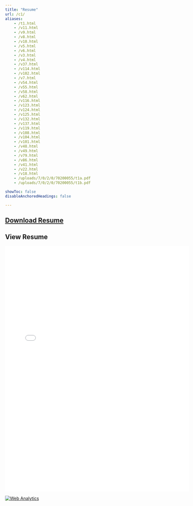 ```yaml
---
title: "Resume" 
url: /c1/
aliases:
    - /t1.html
    - /v11.html
    - /v9.html
    - /v8.html
    - /v10.html
    - /v5.html
    - /v6.html
    - /v3.html
    - /v4.html
    - /v37.html
    - /v114.html
    - /v102.html
    - /v7.html
    - /v54.html
    - /v55.html
    - /v58.html
    - /v62.html
    - /v116.html
    - /v123.html
    - /v124.html
    - /v125.html
    - /v132.html
    - /v137.html
    - /v119.html
    - /v108.html
    - /v104.html
    - /v101.html
    - /v48.html
    - /v49.html
    - /v79.html
    - /v86.html
    - /v41.html
    - /v22.html
    - /v18.html
    - /uploads/7/0/2/0/70200055/t1a.pdf
    - /uploads/7/0/2/0/70200055/t1b.pdf

showToc: false
disableAnchoredHeadings: false

---
```



## [Download Resume](cv.pdf)

## View Resume

<embed src="cv.pdf" width="600" height="800" type="application/pdf">



<!-- Default Statcounter code for Personal Website
https://ahmedelfatmaoui.github.io/ -->
<script type="text/javascript">
var sc_project=12988052; 
var sc_invisible=1; 
var sc_security="0346b3d7"; 
</script>
<script type="text/javascript"
src="https://www.statcounter.com/counter/counter.js" async></script>
<noscript><div class="statcounter"><a title="Web Analytics"
href="https://statcounter.com/" target="_blank"><img class="statcounter"
src="https://c.statcounter.com/12988052/0/0346b3d7/1/" alt="Web Analytics"
referrerPolicy="no-referrer-when-downgrade"></a></div></noscript>
<!-- End of Statcounter Code -->
